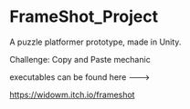# FrameShot_Project
 A puzzle platformer prototype, made in Unity.
 
 Challenge: Copy and Paste mechanic

 

executables can be found here --->

https://widowm.itch.io/frameshot


